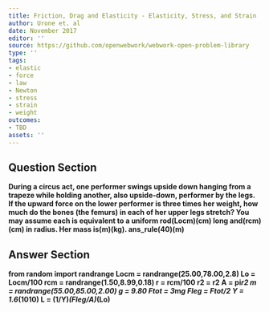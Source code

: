 ```yaml
---
title: Friction, Drag and Elasticity - Elasticity, Stress, and Strain
author: Urone et. al
date: November 2017
editor: ''
source: https://github.com/openwebwork/webwork-open-problem-library
type: ''
tags:
- elastic
- force
- law
- Newton
- stress
- strain
- weight
outcomes:
- TBD
assets: ''
---
```


## Question Section 

<b>
During a circus act, one performer swings upside down hanging from a trapeze while holding another, also upside-down, performer by the legs. If the upward force on the lower performer is three times her weight, how much do the bones (the femurs) in each of her upper legs stretch? You may assume each is equivalent to a uniform rod(Locm)(cm) long and(rcm)(cm) in radius. Her mass is(m)(kg).
ans_rule(40)(m)



## Answer Section

from random import randrange
Locm = randrange(25.00,78.00,2.8)
Lo = Locm/100
rcm = randrange(1.50,8.99,0.18)
r = rcm/100
r2 = r**2
A = pi*r2
m = randrange(55.00,85.00,2.00)
g = 9.80
Ftot = 3*m*g
Fleg = Ftot/2
Y = 1.6*(10**10)
L = (1/Y)*(Fleg/A)*(Lo)